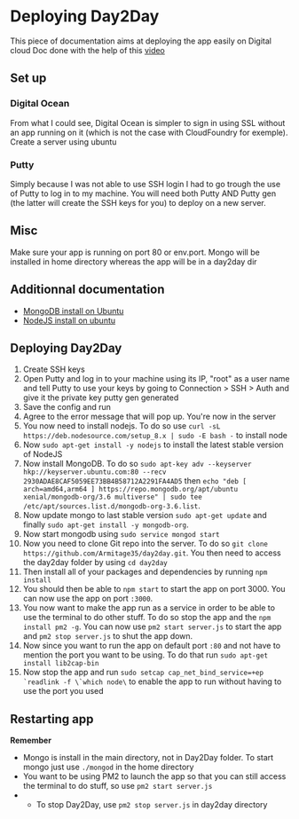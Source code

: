 # Deploying Day2Day
This piece of documentation aims at deploying the app easily on Digital cloud
Doc done with the help of this [video](https://youtu.be/_GSOnHRYSS0)

## Set up
### Digital Ocean
From what I could see, Digital Ocean is simpler to sign in using SSL without an app running on it (which is not the case with CloudFoundry for exemple). Create a server using ubuntu

### Putty
Simply because I was not able to use SSH login I had to go trough the use of Putty to log in to my machine. You will need both Putty AND Putty gen (the latter will create the SSH keys for you) to deploy on a new server.

## Misc
Make sure your app is running on port 80 or env.port.
Mongo will be installed in home directory whereas the app will be in a day2day dir

## Additionnal documentation
* [MongoDB install on Ubuntu](https://docs.mongodb.com/manual/tutorial/install-mongodb-on-ubuntu/)
* [NodeJS install on ubuntu](https://nodejs.org/en/download/package-manager/)

## Deploying Day2Day
1. Create SSH keys
1. Open Putty and log in to your machine using its IP, "root" as a user name and tell Putty to use your keys by going to Connection > SSH > Auth and give it the private key putty gen generated
1. Save the config and run
1. Agree to the error message that will pop up. You're now in the server
1. You now need to install nodejs. To do so use `curl -sL https://deb.nodesource.com/setup_8.x | sudo -E bash -` to install node 
1. Now `sudo apt-get install -y nodejs` to install the latest stable version of NodeJS
1. Now install MongoDB. To do so `sudo apt-key adv --keyserver hkp://keyserver.ubuntu.com:80 --recv 2930ADAE8CAF5059EE73BB4B58712A2291FA4AD5` then `echo "deb [ arch=amd64,arm64 ] https://repo.mongodb.org/apt/ubuntu xenial/mongodb-org/3.6 multiverse" | sudo tee /etc/apt/sources.list.d/mongodb-org-3.6.list`. 
1. Now update mongo to last stable version `sudo apt-get update` and finally `sudo apt-get install -y mongodb-org`. 
1. Now start mongodb using `sudo service mongod start`
1. Now you need to clone Git repo into the server. To do so `git clone https://github.com/Armitage35/day2day.git`. You then need to access the day2day folder by using `cd day2day`
1. Then install all of your packages and dependencies by running `npm install`
1. You should then be able to `npm start` to start the app on port 3000. You can now use the app on port `:3000`.
1. You now want to make the app run as a service in order to be able to use the terminal to do other stuff. To do so stop the app and the `npm install pm2 -g`. You can now use `pm2 start server.js` to start the app and `pm2 stop server.js` to shut the app down.
1. Now since you want to run the app on default port `:80` and not have to mention the port you want to be using. To do that run `sudo apt-get install lib2cap-bin`
1. Now stop the app and run ```sudo setcap cap_net_bind_service=+ep `readlink -f \`which node\``` to enable the app to run without having to use the port you used

## Restarting app
**Remember**
* Mongo is install in the main directory, not in Day2Day folder. To start mongo just use `./mongod` in the home directory
* You want to be using PM2 to launch the app so that you can still access the terminal to do stuff, so use `pm2 start server.js`
* * To stop Day2Day, use `pm2 stop server.js` in day2day directory
